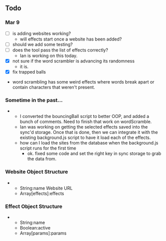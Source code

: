 ## Todo

### Mar 9
- [ ] is adding websites working?
    - will effects start once a website has been added?
- [ ] should we add some testing?
- [ ] does the tool pass the list of effects correctly?
    - Ian is working on this today.
- [x] not sure if the word scrambler is advancing its randomness
    - it is.
- [x] fix trapped balls
- word scrambling has some weird effects where words break apart or contain
    characters that weren't present. 


### Sometime in the past...
- 
    - I converted the bouncingBall script to better OOP, and added a bunch of
    comments. Need to finish that work on wordScramble. 
    - Ian was working on getting the selected effects saved into the sync'd 
    storage. Once that is done, then we can integrate it with the existing
    background.js script to have it load each of the effects. 
    - how can I load the sites from the database when the background.js script
    runs for the first time
        - ok. fixed some code and set the right key in sync storage to grab
        the data from.

### Website Object Structure
- 
    - String:name Website URL
    - Array[effects]:effects

### Effect Object Structure
-
    - String:name 
    - Boolean:active
    - Array[params]:params

    

    